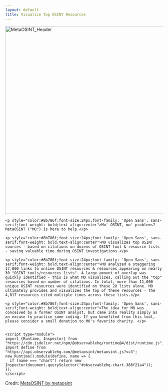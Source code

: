 ```yaml
---
layout: default
title: Visualize Top OSINT Resources
---
```


 <img src="https://raw.githubusercontent.com/MetaOSINT/MetaOSINT.github.io/main/header.PNG" alt="MetaOSINT_Header" width="800" height="600">
 
  <body>

    <p style="color:#8b786f;font-size:24px;font-family: 'Open Sans', sans-serif;font-weight: bold;text-align:center">Mo' OSINT, mo' problems? MetaOSINT ("MO") is here to help.</p>  

    <p style="color:#8b786f;font-size:24px;font-family: 'Open Sans', sans-serif;font-weight: bold;text-align:center">MO visualizes top OSINT sources - based on citations on dozens of OSINT tool & resource lists - saving valuable time during OSINT investigations.</p>
 
    <p style="color:#8b786f;font-size:24px;font-family: 'Open Sans', sans-serif;font-weight: bold;text-align:center">MO analyzed a staggering 17,000 links to online OSINT resources & resources appearing on nearly 30 "OSINT tools/resources lists". A large amount of overlap was quickly identified - this is what MO visualizes, calling out the "top" resources based on number of citations. In total, more than 11,000 unique OSINT resources were identified on these 28 lists alone. MO ultimately provides and visualizes the top of these resources - the 4,817 resources cited multiple times across these lists.</p>  

    <p style="color:#8b786f;font-size:24px;font-family: 'Open Sans', sans-serif;font-weight: bold;text-align:center">The idea for MO was conceived by a former OSINT analyst, but came into reality simply as an excuse to practice some coding. If you benefited from this tool, please consider a small donation to MO's favorite charity. </p>  


    <script type="module">
    import {Runtime, Inspector} from "https://cdn.jsdelivr.net/npm/@observablehq/runtime@4/dist/runtime.js";
    import define from "https://api.observablehq.com/@metaosint/metaosint.js?v=3";
    new Runtime().module(define, name => {
      if (name === "chart") return new Inspector(document.querySelector("#observablehq-chart-386f21a4"));
    });
    </script>

  </body>

<div id="observablehq-chart-386f21a4"></div>
<p>Credit: <a href="https://observablehq.com/@metaosint/metaosint">MetaOSINT by metaosint</a></p>
